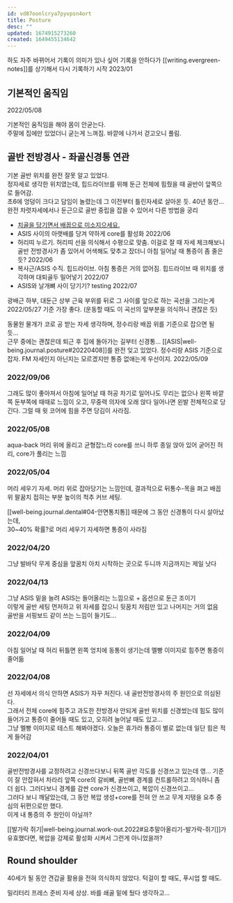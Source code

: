 ```yaml
---
id: vd87oonlcrya7pyvpsn4ort
title: Posture
desc: ""
updated: 1674915273260
created: 1649455134642
---
```


하도 자주 바뀌어서 기록이 의미가 있나 싶어 기록을 안하다가 [[writing.evergreen-notes]]를 상기해서 다시 기록하기 시작 2023/01

## 기본적인 움직임

2022/05/08

기본적인 움직임을 해야 몸이 안굳는다.  
주말에 집에만 있었더니 굳는게 느껴짐. 바깥에 나가서 걷고오니 풀림.

## 골반 전방경사 - 좌골신경통 연관

기본 골반 위치를 완전 잘못 알고 있었다.  
정자세로 생각한 위치였는데, 힙드라이브를 위해 둔근 전체에 힘줬을 때 골반이 앞쪽으로 들어감.  
초6에 엉덩이 크다고 담임이 놀렸는데 그 이전부터 틀린자세로 살아온 듯. 40년 동안...  
완전 차렷자세에서나 둔근으로 골반 중립을 잡을 수 있어서 다른 방법을 궁리

- [치골을 당기면서 배꼽으로 미소지으세요.](https://www.youtube.com/watch?v=YGtfqHtwgKg)
- ASIS 사이의 아랫배를 당겨 약하게 core를 활성화 2022/06
- 허리띠 누르기. 허리띠 선을 의식해서 수평으로 맞춤. 이걸로 잘 때 자세 체크해보니 골반 전방경사가 좀 있어서 어색해도 맞추고 잤더니 아침 일어날 때 통증이 좀 줄은 듯? 2022/06
- 복사근/ASIS 수직. 힙드라이브. 아침 통증은 거의 없어짐. 힙드라이브 때 위치를 생각하며 대퇴골두 밀어넣기 2022/07
- ASIS와 날개뼈 사이 당기기? testing 2022/07

광배근 하부, 대둔근 상부 근육 부위를 뒤로 그 사이를 앞으로 하는 곡선을 그리는게 2022/05/27 기준 가장 좋다. (운동할 때도 이 곡선의 앞부분을 의식하니 괜찮은 듯)

동물원 물개가 코로 공 받는 자세 생각하며, 정수리랑 배꼽 위를 기준으로 잡으면 될 듯...  
근무 중에는 괜찮은데 퇴근 후 집에 돌아가는 길부터 신경통... [[ASIS|well-being.journal.posture#20220408]]를 완전 잊고 있었다. 정수리랑 ASIS 기준으로 잡자. FM 자세인지 아닌지는 모르겠지만 통증 없애는게 우선이지. 2022/05/09

### 2022/09/06

그래도 많이 좋아져서 아침에 일어날 때 허공 차기로 일어나도 무리는 없으나 왼쪽 바깥쪽 둔부쪽에 때때로 느낌이 오고, 무중력 의자에 오래 앉다 일어나면 왼발 전체적으로 당긴다. 그럴 때 윗 코어에 힘을 주면 당김이 사라짐.

### 2022/05/08

aqua-back 머리 위에 올리고 균형잡느라 core를 쓰니 하루 종일 앉아 있어 굳어진 허리, core가 풀리는 느낌

### 2022/05/04

머리 세우기 자세. 머리 위로 잡아당기는 느낌인데, 결과적으로 뒤통수-목을 펴고 배꼽 위 팔꿈치 접히는 부분 높이의 척추 커브 세팅.

[[well-being.journal.dental#04-안면통치통]] 때문에 그 동안 신경통이 다시 살아났는데,  
30~40% 확률?로 머리 세우기 자세하면 통증이 사라짐

### 2022/04/20

그냥 발바닥 무게 중심을 앞꿈치 아치 시작하는 곳으로 두니까 지금까지는 제일 낫다

### 2022/04/13

그냥 ASIS 밑을 늘려 ASIS는 들어올리는 느낌으로 + 옵션으로 둔근 조이기  
이렇게 골반 세팅 먼저하고 위 자세를 잡으니 뒷꿈치 저림만 있고 나머지는 거의 없음  
골반을 서핑보드 같이 쓰는 느낌이 들기도...

### 2022/04/09

아침 일어날 때 허리 뒤틀면 왼쪽 엉치에 동통이 생기는데 멜빵 이미지로 힘주면 통증이 줄어듦

### 2022/04/08

선 자세에서 의식 안하면 ASIS가 자꾸 처진다. 내 골반전방경사의 주 원인으로 의심된다.  
그래서 전체 core에 힘주고 과도한 전방경사 안되게 골반 위치를 신경썼는데 힘도 많이 들어가고 통증이 줄어들 때도 있고, 오히려 늘어날 때도 있고...  
그냥 멜빵 이미지로 테스트 해봐야겠다. 오늘은 휴가라 통증이 별로 없는데 일단 힘은 적게 들어감

### 2022/04/01

골반전방경사를 교정하려고 신경쓰다보니 뒤쪽 골반 각도를 신경쓰고 있는데 영... 기준이 잘 안잡혀서 차라리 앞쪽 core의 갈비뼈, 골반뼈 경계를 컨트롤하려고 의식하니 좀 더 쉽다. 그러다보니 경계를 감싼 core가 신경쓰이고, 복압이 신경쓰이고...  
그러다 보니 깨달았는데, 그 동안 복압 생성+core를 전혀 안 쓰고 무게 지탱을 요추 중심의 뒤편으로만 했다.  
이게 내 통증의 주 원인이 아닐까?

[[발가락 쥐기|well-being.journal.work-out.2022#요추말아올리기-발가락-쥐기]]가 유효했다면, 복압을 강제로 활성화 시켜서 그런게 아니었을까?

## Round shoulder

40세가 될 동안 견갑골 활용을 전혀 의식하지 않았다. 턱걸이 할 때도, 푸시업 할 때도.

밀리터리 프레스 준비 자세 상상. 바를 쇄골 밑에 뒀다 생각하고...
